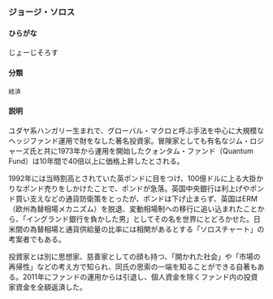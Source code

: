 <div style="display:none;">

## [あ行](securities-terms?id=あ行)
## [か行](securities-terms?id=か行)
## [さ行](securities-terms?id=さ行)

</div>

### ジョージ・ソロス

#### ひらがな

じょーじそろす

#### 分類

`経済`

#### 説明

ユダヤ系ハンガリー生まれで、グローバル・マクロと呼ぶ手法を中心に大規模なヘッジファンド運用で財をなした著名投資家。冒険家としても有名なジム・ロジャーズ氏と共に1973年から運用を開始したクォンタム・ファンド（Quantum Fund）は10年間で40倍以上に価格上昇したとされる。
 
1992年には当時割高とされていた英ポンドに目をつけ、100億ドルに上る大掛かりなポンド売りをしかけたことで、ポンドが急落。英国中央銀行は利上げやポンド買い支えなどの通貨防衛策をとったが、ポンドは下げ止まらず、英国はERM（欧州為替相場メカニズム）を脱退、変動相場制への移行に追い込まれたことから、「イングランド銀行を負かした男」としてその名を世界にとどろかせた。日米間の為替相場と通貨供給量の比率には相関があるとする「ソロスチャート」の考案者でもある。
 
投資家とは別に思想家、慈善家としての顔も持つ、「開かれた社会」や「市場の再帰性」などの考え方で知られ、同氏の思索の一端を知ることができる自著もある。2011年にファンドの運用からは引退し、個人資金を除くファンド内の投資家資金を全額返済した。

<div style="display:none;">

## [た行](securities-terms?id=た行)
## [な行](securities-terms?id=な行)
## [は行](securities-terms?id=は行)
## [ま行](securities-terms?id=ま行)
## [や行](securities-terms?id=や行)
## [ら行](securities-terms?id=ら行)
## [わ行](securities-terms?id=わ行)
## [英数字・記号](securities-terms?id=英数字・記号)

</div>

